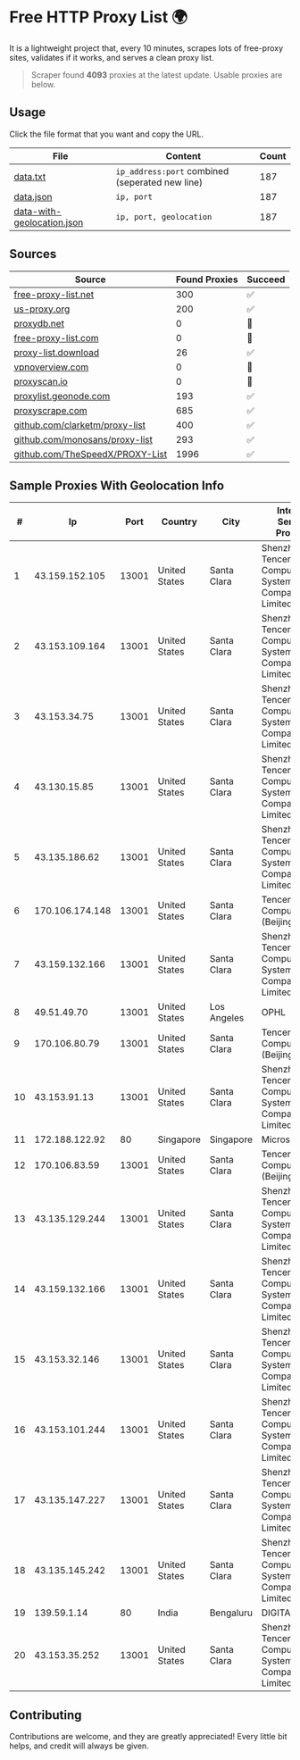
# Free HTTP Proxy List 🌍

It is a lightweight project that, every 10 minutes, scrapes lots of free-proxy sites, validates if it works, and serves a clean proxy list.


> Scraper found **4093** proxies at the latest update. Usable proxies are below.

## Usage

Click the file format that you want and copy the URL.


|File|Content|Count|
|----|-------|-----|
|[data.txt](https://raw.githubusercontent.com/themiralay/Proxy-List-World/master/data.txt)|`ip_address:port` combined (seperated new line)|187|
|[data.json](https://raw.githubusercontent.com/themiralay/Proxy-List-World/master/data.json)|`ip, port`|187|
|[data-with-geolocation.json](https://raw.githubusercontent.com/themiralay/Proxy-List-World/master/data-with-geolocation.json)|`ip, port, geolocation`|187|

## Sources

|Source|Found Proxies|Succeed|
|------|-------------|-------|
|[free-proxy-list.net](https://free-proxy-list.net)|300|✅|
|[us-proxy.org](https://www.us-proxy.org)|200|✅|
|[proxydb.net](http://proxydb.net)|0|🚫|
|[free-proxy-list.com](https://free-proxy-list.com/?page=&port=&type%5B%5D=http&type%5B%5D=https&up_time=0&search=Search)|0|🚫|
|[proxy-list.download](https://www.proxy-list.download/HTTP)|26|✅|
|[vpnoverview.com](https://vpnoverview.com/privacy/anonymous-browsing/free-proxy-servers)|0|🚫|
|[proxyscan.io](https://www.proxyscan.io)|0|🚫|
|[proxylist.geonode.com](https://proxylist.geonode.com/api/proxy-list?limit=300&page=1&sort_by=lastChecked&sort_type=desc&protocols=http,https)|193|✅|
|[proxyscrape.com](https://api.proxyscrape.com/v2/?request=displayproxies&protocol=http&timeout=10000&country=all&ssl=all&anonymity=all)|685|✅|
|[github.com/clarketm/proxy-list](https://raw.githubusercontent.com/clarketm/proxy-list/master/proxy-list-raw.txt)|400|✅|
|[github.com/monosans/proxy-list](https://raw.githubusercontent.com/monosans/proxy-list/main/proxies/http.txt)|293|✅|
|[github.com/TheSpeedX/PROXY-List](https://raw.githubusercontent.com/TheSpeedX/PROXY-List/master/http.txt)|1996|✅|


## Sample Proxies With Geolocation Info

|#|Ip|Port|Country|City|Internet Service Provider|
|-|--|----|-------|----|-------------------------|
|1|43.159.152.105|13001|United States|Santa Clara|Shenzhen Tencent Computer Systems Company Limited|
|2|43.153.109.164|13001|United States|Santa Clara|Shenzhen Tencent Computer Systems Company Limited|
|3|43.153.34.75|13001|United States|Santa Clara|Shenzhen Tencent Computer Systems Company Limited|
|4|43.130.15.85|13001|United States|Santa Clara|Shenzhen Tencent Computer Systems Company Limited|
|5|43.135.186.62|13001|United States|Santa Clara|Shenzhen Tencent Computer Systems Company Limited|
|6|170.106.174.148|13001|United States|Santa Clara|Tencent Cloud Computing (Beijing) Co|
|7|43.159.132.166|13001|United States|Santa Clara|Shenzhen Tencent Computer Systems Company Limited|
|8|49.51.49.70|13001|United States|Los Angeles|OPHL|
|9|170.106.80.79|13001|United States|Santa Clara|Tencent Cloud Computing (Beijing) Co|
|10|43.153.91.13|13001|United States|Santa Clara|Shenzhen Tencent Computer Systems Company Limited|
|11|172.188.122.92|80|Singapore|Singapore|Microsoft|
|12|170.106.83.59|13001|United States|Santa Clara|Tencent Cloud Computing (Beijing) Co|
|13|43.135.129.244|13001|United States|Santa Clara|Shenzhen Tencent Computer Systems Company Limited|
|14|43.159.132.166|13001|United States|Santa Clara|Shenzhen Tencent Computer Systems Company Limited|
|15|43.153.32.146|13001|United States|Santa Clara|Shenzhen Tencent Computer Systems Company Limited|
|16|43.153.101.244|13001|United States|Santa Clara|Shenzhen Tencent Computer Systems Company Limited|
|17|43.135.147.227|13001|United States|Santa Clara|Shenzhen Tencent Computer Systems Company Limited|
|18|43.135.145.242|13001|United States|Santa Clara|Shenzhen Tencent Computer Systems Company Limited|
|19|139.59.1.14|80|India|Bengaluru|DIGITALOCEAN|
|20|43.153.35.252|13001|United States|Santa Clara|Shenzhen Tencent Computer Systems Company Limited|



## Contributing

Contributions are welcome, and they are greatly appreciated! Every
little bit helps, and credit will always be given.

